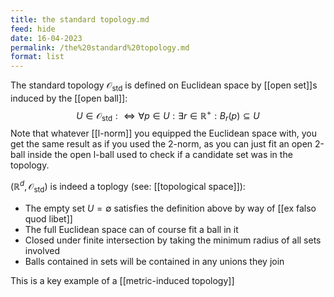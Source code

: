 ```yaml
---
title: the standard topology.md
feed: hide
date: 16-04-2023
permalink: /the%20standard%20topology.md
format: list
---
```



The standard topology $\mathcal O_\text{std}$ is defined on Euclidean space by [[open set]]s induced by the [[open ball]]:$$
U\in\mathcal O_\text{std} :\iff \forall p\in U: \exists r\in \mathbb R^+: B_r(p)\subseteq U
$$
Note that whatever [[l-norm]] you equipped the Euclidean space with, you get the same result as if you used the 2-norm, as you can just fit an open 2-ball inside the open l-ball used to check if a candidate set was in the topology.

$(\mathbb R^d, \mathcal O_\text{std})$ is indeed a toplogy (see: [[topological space]]):
- The empty set $U = \emptyset$ satisfies the definition above by way of [[ex falso quod libet]]
- The full Euclidean space can of course fit a ball in it
- Closed under finite intersection by taking the minimum radius of all sets involved
- Balls contained in sets will be contained in any unions they join

This is a key example of a [[metric-induced topology]]